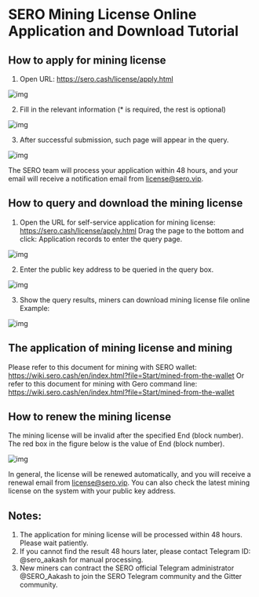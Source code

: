 
# SERO Mining License Online Application and Download Tutorial

## How to apply for mining license

1. Open URL: https://sero.cash/license/apply.html

![img](http://sero-media.s3-website-ap-southeast-1.amazonaws.com/images/201902/1681550229561_.pic_hd.jpg)

2. Fill in the relevant information (* is required, the rest is optional)

![img](http://sero-media.s3-website-ap-southeast-1.amazonaws.com/images/201902/13141677-d25ba5874b170818.png)

3. After successful submission, such page will appear in the query.

![img](http://sero-media.s3-website-ap-southeast-1.amazonaws.com/images/201902/1701550229578_.pic_hd.jpg)

The SERO team will process your application within 48 hours, and your email will receive a notification email from license@sero.vip.


## How to query and download the mining license

1. Open the URL for self-service application for mining license: https://sero.cash/license/apply.html
Drag the page to the bottom and click: Application records to enter the query page.

![img](http://sero-media.s3-website-ap-southeast-1.amazonaws.com/images/201902/1711550229586_.pic_hd.jpg)

2. Enter the public key address to be queried in the query box.

![img](http://sero-media.s3-website-ap-southeast-1.amazonaws.com/images/201902/1721550229595_.pic_hd.jpg)

3. Show the query results, miners can download mining license file online
Example:

![img](http://sero-media.s3-website-ap-southeast-1.amazonaws.com/images/201902/1731550229603_.pic_hd.jpg)
 

## The application of mining license and mining

Please refer to this document for mining with SERO wallet: https://wiki.sero.cash/en/index.html?file=Start/mined-from-the-wallet
Or refer to this document for mining with Gero command line: https://wiki.sero.cash/en/index.html?file=Start/mined-from-the-wallet

## How to renew the mining license

The mining license will be invalid after the specified End (block number). The red box in the figure below is the value of End (block number).

![img](http://sero-media.s3-website-ap-southeast-1.amazonaws.com/images/201902/1741550229613_.pic.jpg)
 

In general, the license will be renewed automatically, and you will receive a renewal email from license@sero.vip. You can also check the latest mining license on the system with your public key address.

## Notes:

1. The application for mining license will be processed within 48 hours. Please wait patiently.
2. If you cannot find the result 48 hours later, please contact Telegram ID: @sero_aakash for manual processing.
3. New miners can contract the SERO official Telegram administrator @SERO_Aakash to join the SERO Telegram community and the Gitter community.



